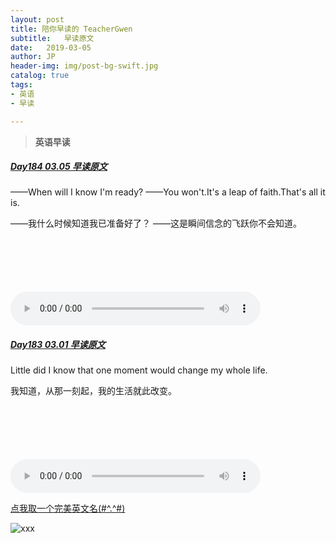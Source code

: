 ```yaml
---
layout: post
title: 陪你早读的 TeacherGwen
subtitle:   早读原文
date:   2019-03-05
author: JP
header-img: img/post-bg-swift.jpg
catalog: true
tags:
- 英语
- 早读

---
```


>  **英语早读**

##### [Day184 03.05 早读原文](https://mp.weixin.qq.com/s/fm4iDXv1E3U5PgVfjLu6dA)

——When will I know I'm ready?
——You won't.It's a leap of faith.That's all it is.

——我什么时候知道我已准备好了？
——这是瞬间信念的飞跃你不会知道。

<audio style="height:140;width:400;" controls="controls" src="https://res.wx.qq.com/voice/getvoice?mediaid=MzI4OTAyODUxNF8yNjUzNTIwNjgx">
</audio>

##### [Day183 03.01 早读原文](https://mp.weixin.qq.com/s/9i-2gx38zw62Zj-TXK-e4Q)

Little did I know that one moment would change my whole life.

我知道，从那一刻起，我的生活就此改变。

<audio style="height:140;width:400;" controls="controls" src="https://res.wx.qq.com/voice/getvoice?mediaid=MzI4OTAyODUxNF8yNjUzNTIwNDY4">
</audio>




[点我取一个完美英文名(#^.^#)](http://ename.shanbay.com.cn)

![xxx]()